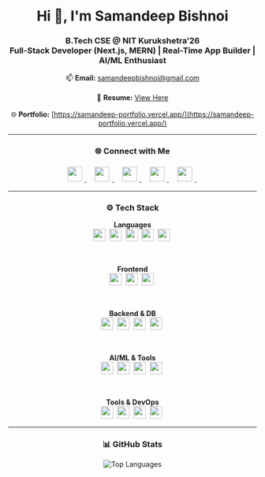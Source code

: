 <h1 align="center">Hi 👋, I'm Samandeep Bishnoi</h1>
<h3 align="center">
  B.Tech CSE @ NIT Kurukshetra’26 <br />
  Full-Stack Developer (Next.js, MERN) | Real-Time App Builder | AI/ML Enthusiast
</h3>

<div align="center">
  
📫 **Email:** [samandeepbishnoi@gmail.com](mailto:samandeepbishnoi@gmail.com)  
<br/>
📄 **Resume:** [View Here](https://drive.google.com/file/d/1dV5Bp70O2aCdv_kS9uxROZLS1sGjF3zK/view?usp=drive_link)  
<br/>
🌐 **Portfolio:** [https://samandeep-portfolio.vercel.app/](https://samandeep-portfolio.vercel.app/)

</div>

---

### <div align="center">🌐 Connect with Me</div>
<div align="center">

<a href="https://linkedin.com/in/saman29" target="_blank">
  <img src="https://img.shields.io/badge/LinkedIn-blue?logo=linkedin&logoColor=white" height="30" style="margin: 5px;" />
</a>&nbsp;&nbsp;
<a href="https://twitter.com/saman_bishnoi29" target="_blank">
  <img src="https://img.shields.io/badge/Twitter-1DA1F2?logo=twitter&logoColor=white" height="30" style="margin: 5px;" />
</a>&nbsp;&nbsp;
<a href="https://leetcode.com/samandeepbishnoi" target="_blank">
  <img src="https://img.shields.io/badge/LeetCode-FFA116?logo=leetcode&logoColor=black" height="30" style="margin: 5px;" />
</a>&nbsp;&nbsp;
<a href="https://codeforces.com/profile/samandeepbishnoi" target="_blank">
  <img src="https://img.shields.io/badge/Codeforces-1F8ACB?logo=codeforces&logoColor=white" height="30" style="margin: 5px;" />
</a>&nbsp;&nbsp;
<a href="https://www.codechef.com/users/samanbishnoi" target="_blank">
  <img src="https://img.shields.io/badge/CodeChef-5B4638?logo=codechef&logoColor=white" height="30" style="margin: 5px;" />
</a>&nbsp;&nbsp;

</div>

---

### <div align="center">⚙️ Tech Stack</div>

<div align="center">

**Languages**  
<img src="https://img.shields.io/badge/C++-00599C?style=flat&logo=cplusplus&logoColor=white" height="25"/>&nbsp;
<img src="https://img.shields.io/badge/Python-3776AB?style=flat&logo=python&logoColor=white" height="25"/>&nbsp;
<img src="https://img.shields.io/badge/JavaScript-F7DF1E?style=flat&logo=javascript&logoColor=black" height="25"/>&nbsp;
<img src="https://img.shields.io/badge/TypeScript-3178C6?style=flat&logo=typescript&logoColor=white" height="25"/>&nbsp;
<img src="https://img.shields.io/badge/SQL-4479A1?style=flat&logo=sqlite&logoColor=white" height="25"/>&nbsp;

<br/>

**Frontend**  
<img src="https://img.shields.io/badge/React-20232A?style=flat&logo=react&logoColor=61DAFB" height="25"/>&nbsp;
<img src="https://img.shields.io/badge/Next.js-000000?style=flat&logo=nextdotjs&logoColor=white" height="25"/>&nbsp;
<img src="https://img.shields.io/badge/TailwindCSS-06B6D4?style=flat&logo=tailwindcss&logoColor=white" height="25"/>&nbsp;

<br/>

**Backend & DB**  
<img src="https://img.shields.io/badge/Node.js-339933?style=flat&logo=node.js&logoColor=white" height="25"/>&nbsp;
<img src="https://img.shields.io/badge/Express.js-000000?style=flat&logo=express&logoColor=white" height="25"/>&nbsp;
<img src="https://img.shields.io/badge/MongoDB-47A248?style=flat&logo=mongodb&logoColor=white" height="25"/>&nbsp;
<img src="https://img.shields.io/badge/PostgreSQL-336791?style=flat&logo=postgresql&logoColor=white" height="25"/>&nbsp;

<br/>

**AI/ML & Tools**  
<img src="https://img.shields.io/badge/TensorFlow-FF6F00?style=flat&logo=tensorflow&logoColor=white" height="25"/>&nbsp;
<img src="https://img.shields.io/badge/OpenCV-5C3EE8?style=flat&logo=opencv&logoColor=white" height="25"/>&nbsp;
<img src="https://img.shields.io/badge/Pandas-150458?style=flat&logo=pandas&logoColor=white" height="25"/>&nbsp;
<img src="https://img.shields.io/badge/Scikit--Learn-F7931E?style=flat&logo=scikit-learn&logoColor=white" height="25"/>&nbsp;

<br/>

**Tools & DevOps**  
<img src="https://img.shields.io/badge/Git-F05032?style=flat&logo=git&logoColor=white" height="25"/>&nbsp;
<img src="https://img.shields.io/badge/Docker-2496ED?style=flat&logo=docker&logoColor=white" height="25"/>&nbsp;
<img src="https://img.shields.io/badge/Postman-FF6C37?style=flat&logo=postman&logoColor=white" height="25"/>&nbsp;
<img src="https://img.shields.io/badge/VS%20Code-007ACC?style=flat&logo=visual-studio-code&logoColor=white" height="25"/>&nbsp;

</div>

---

### <div align="center">📊 GitHub Stats</div>
<div align="center">
  <img src="https://github-readme-stats.vercel.app/api/top-langs/?username=samandeepbishnoi&layout=compact&theme=default" alt="Top Languages" />
</div>
